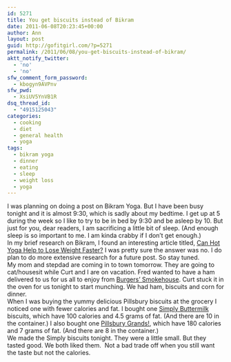 ```yaml
---
id: 5271
title: You get biscuits instead of Bikram
date: 2011-06-08T20:23:45+00:00
author: Ann
layout: post
guid: http://gofitgirl.com/?p=5271
permalink: /2011/06/08/you-get-biscuits-instead-of-bikram/
aktt_notify_twitter:
  - 'no'
  - 'no'
sfw_comment_form_password:
  - kbogyn9AVPnv
sfw_pwd:
  - XsiUV5YnVB1R
dsq_thread_id:
  - "4915125043"
categories:
  - cooking
  - diet
  - general health
  - yoga
tags:
  - bikram yoga
  - dinner
  - eating
  - sleep
  - weight loss
  - yoga
---
```

I was planning on doing a post on Bikram Yoga. But I have been busy tonight and it is almost 9:30, which is sadly about my bedtime. I get up at 5 during the week so I like to try to be in bed by 9:30 and be asleep by 10. But just for you, dear readers, I am sacrificing a little bit of sleep. (And enough sleep is so important to me. I am kinda crabby if I don&#8217;t get enough.)  
In my brief research on Bikram, I found an interesting article titled, [Can Hot Yoga Help to Lose Weight Faster?](http://munfitnessblog.com/can-hot-yoga-help-to-lose-weight-faster/) I was pretty sure the answer was no. I do plan to do more extensive research for a future post. So stay tuned.  
My mom and stepdad are coming in to town tomorrow. They are going to cat/housesit while Curt and I are on vacation. Fred wanted to have a ham delivered to us for us all to enjoy from [Burgers&#8217; Smokehouse](http://www.smokehouse.com/). Curt stuck it in the oven for us tonight to start munching. We had ham, biscuits and corn for dinner.  
When I was buying the yummy delicious Pillsbury biscuits at the grocery I noticed one with fewer calories and fat. I bought one [Simply Buttermilk](http://www.pillsbury.com/products/biscuits/simply-biscuits) biscuits, which have 100 calories and 4.5 grams of fat. (And there are 10 in the container.) I also bought one [Pillsbury Grands!](http://www.pillsbury.com/Products/Biscuits/Grands-Frozen-Biscuits), which have 180 calories and 7 grams of fat. (And there are 8 in the container.)  
We made the Simply biscuits tonight. They were a little small. But they tasted good. We both liked them.  Not a bad trade off when you still want the taste but not the calories.